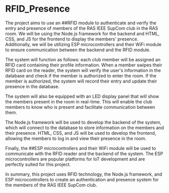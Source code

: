 # RFID_Presence
The project aims to use an ##RFID module to authenticate and verify the entry and presence of members of the RAS IEEE SupCom club in the RAS room. We will be using the Node.js framework for the backend and HTML, CSS, and JS for the frontend to display the members' presence. Additionally, we will be utilizing ESP microcontrollers and their WiFi module to ensure communication between the backend and the RFID module.

The system will function as follows: each club member will be assigned an RFID card containing their profile information. When a member swipes their RFID card on the reader, the system will verify the user's information in the database and check if the member is authorized to enter the room. If the member is authorized, the system will record their entry and update their presence in the database.

The system will also be equipped with an LED display panel that will show the members present in the room in real-time. This will enable the club members to know who is present and facilitate communication between them.

The Node.js framework will be used to develop the backend of the system, which will connect to the database to store information on the members and their presence. HTML, CSS, and JS will be used to develop the frontend, allowing the members to log in and view their presence in the room.

Finally, the ##ESP microcontrollers and their WiFi module will be used to communicate with the RFID reader and the backend of the system. The ESP microcontrollers are popular platforms for IoT development and are perfectly suited for this project.

In summary, this project uses RFID technology, the Node.js framework, and ESP microcontrollers to create an authentication and presence system for the members of the RAS IEEE SupCom club. 
